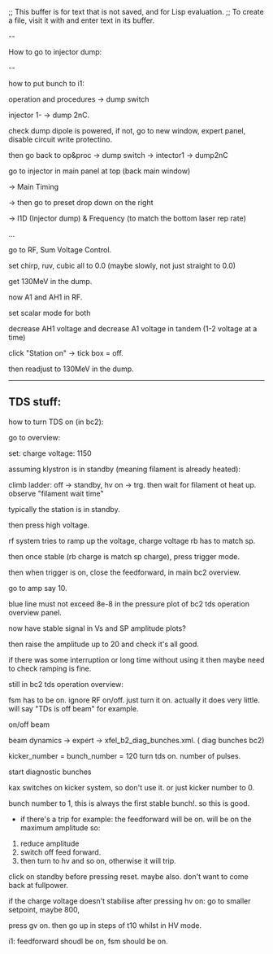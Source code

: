 ;; This buffer is for text that is not saved, and for Lisp evaluation.
;; To create a file, visit it with <open> and enter text in its buffer.




--

How to go to injector dump:

--

how to put bunch to i1:

operation and procedures -> dump switch

injector 1- -> dump 2nC.

check dump dipole is powered, if not, go to new window, expert panel, disable circuit write protectino.

then go back to op&proc -> dump switch -> intector1 -> dump2nC

go to injector in main panel at top (back main window)

-> Main Timing

-> then go to preset drop down on the right

-> I1D (Injector dump) & Frequency (to match the bottom laser rep rate)


...

go to RF, Sum Voltage Control.

set chirp, ruv, cubic all to 0.0 (maybe slowly, not just straight to 0.0)

get 130MeV in the dump.



now A1 and AH1 in RF.

set scalar mode for both

decrease AH1 voltage and decrease A1 voltage in tandem (1-2 voltage at a time)

click "Station on" -> tick box = off.

then readjust to 130MeV in the dump.





---
TDS stuff:
---


how to turn TDS on (in bc2):

go to overview:

set:
charge voltage: 1150


assuming klystron is in standby (meaning filament is already heated):

climb ladder: off -> standby, hv on -> trg.  then wait for filament ot heat up.  observe "filament wait time"

typically the station is in standby.

then press high voltage.

rf system tries to ramp up the voltage, charge voltage rb has to match sp.

then once stable (rb charge is match sp charge), press trigger mode.

then when trigger is on, close the feedforward,  in main bc2 overview.

go to amp say 10.

blue line must not exceed 8e-8 in the pressure plot of bc2 tds operation overview panel.

now have stable signal in Vs and SP amplitude plots?

then raise the amplitude up to 20 and check it's all good.

if there was some interruption or long time without using it then maybe need to check ramping is fine.

still in bc2 tds operation overview:

fsm has to be on.  ignore RF on/off.  just turn it on.  actually it does very little.  will say "TDs is off beam" for example.



on/off beam

beam dynamics -> expert -> xfel_b2_diag_bunches.xml. ( diag bunches bc2)

kicker_number = bunch_number = 120
turn tds on.
number of pulses.

start diagnostic bunches

kax switches on kicker system, so don't use it.  or just kicker number to 0.

bunch number to 1, this is always the first stable bunch!.  so this is good.


- if there's a trip for example:
the feedforward will be on.  will be on the maximum amplitude
so:
1. reduce amplitude
2. switch off feed forward.
3. then turn to hv and so on, otherwise it will trip.

click on standby before pressing reset. maybe also.  don't want to come back at fullpower.

if the charge voltage doesn't stabilise after pressing hv on: go to
smaller setpoint, maybe 800,

press gv on.  then go up in steps of t10 whilst in HV mode.

i1:  feedforward shoudl be on, fsm  should be on.
